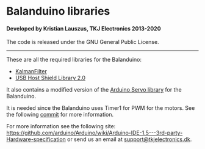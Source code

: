 # Balanduino libraries
#### Developed by Kristian Lauszus, TKJ Electronics 2013-2020

The code is released under the GNU General Public License.
_________

These are all the required libraries for the Balanduino:

* [KalmanFilter](https://github.com/TKJElectronics/KalmanFilter)
* [USB Host Shield Library 2.0](https://github.com/felis/USB_Host_Shield_2.0)

It also contains a modified version of the [Arduino Servo library](http://arduino.cc/en/reference/servo) for the Balanduino.

It is needed since the Balanduino uses Timer1 for PWM for the motors. See the following [commit](https://github.com/TKJElectronics/Balanduino/commit/83dc137c673cce6edd6d88e768625a13a9099643) for more information.

For more information see the following site: <https://github.com/arduino/Arduino/wiki/Arduino-IDE-1.5---3rd-party-Hardware-specification> or send us an email at <support@tkjelectronics.dk>.